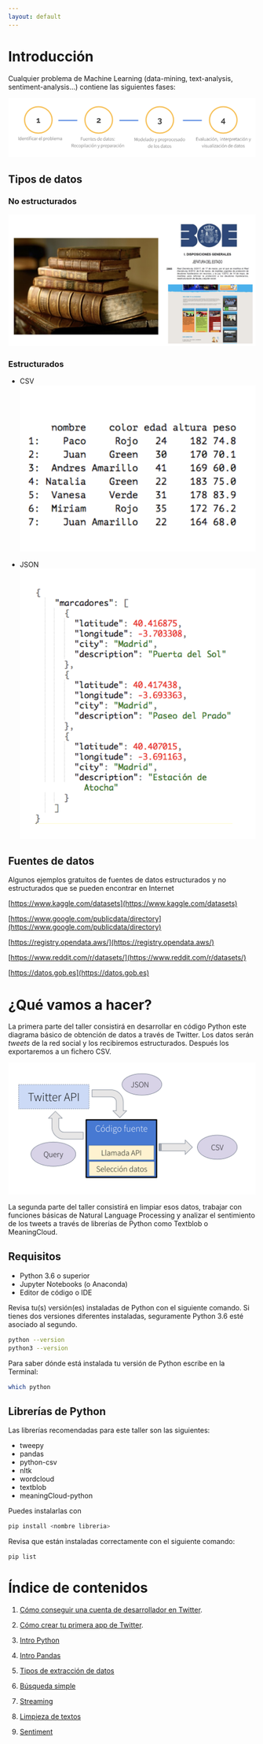 ```yaml
---
layout: default
---
```


# Introducción

Cualquier problema de Machine Learning (data-mining, text-analysis, sentiment-analysis…) contiene las siguientes fases:

![Pasos](assets/img/intro_1.png "Pasos")

## Tipos de datos

### No estructurados

![Pasos](assets/img/intro_22.png "Fuentes de datos no estructuradas")

### Estructurados

* CSV
![Pasos](assets/img/intro_3.png "CSV")

* JSON
![Pasos](assets/img/intro_4.png "JSON")


## Fuentes de datos

Algunos ejemplos gratuitos de fuentes de datos estructurados y no estructurados que se pueden encontrar en Internet

[https://www.kaggle.com/datasets](https://www.kaggle.com/datasets)

[https://www.google.com/publicdata/directory](https://www.google.com/publicdata/directory)

[https://registry.opendata.aws/](https://registry.opendata.aws/)

[https://www.reddit.com/r/datasets/](https://www.reddit.com/r/datasets/)

[https://datos.gob.es](https://datos.gob.es)

# ¿Qué vamos a hacer?

La primera parte del taller consistirá en desarrollar en código Python este diagrama básico de obtención de datos a través de Twitter. Los datos serán _tweets_ de la red social y los recibiremos estructurados. Después los exportaremos a un fichero CSV.

![Arquitectura básica](assets/img/intro_2.png "Arquitectura básica")

La segunda parte del taller consistirá en limpiar esos datos, trabajar con funciones básicas de Natural Language Processing y analizar el sentimiento de los tweets a través de librerías de Python como Textblob o MeaningCloud.

## Requisitos

* Python 3.6 o superior
* Jupyter Notebooks (o Anaconda)
* Editor de código o IDE
 
Revisa tu(s) versión(es) instaladas de Python con el siguiente comando. Si tienes dos versiones diferentes instaladas, seguramente Python 3.6 esté asociado al segundo.
```bash
python --version
python3 --version
```
Para saber dónde está instalada tu versión de Python escribe en la Terminal:
```bash
which python
```

## Librerías de Python

Las librerías recomendadas para este taller son las siguientes:

* tweepy
* pandas
* python-csv
* nltk
* wordcloud
* textblob
* meaningCloud-python

Puedes instalarlas con 
```bash
pip install <nombre libreria>
```

Revisa que están instaladas correctamente con el siguiente comando:
```
pip list
```

# Índice de contenidos

1. [Cómo conseguir una cuenta de desarrollador en Twitter](./twitter-account.html).

1. [Cómo crear tu primera app de Twitter](./twitter-app.html).

1. [Intro Python](./intro-python.html)

1. [Intro Pandas](./pandas-csv.html)

1. [Tipos de extracción de datos](./extraccion-datos.html)

1. [Búsqueda simple](https://drive.google.com/file/d/1G1G2MpUZDAIl91EEPX76sqOZWMdUxFLS/view?usp=sharing)

1. [Streaming](https://drive.google.com/file/d/1BwVY-fIG1nsu6KwewZNZRio5ZFu2CpSD/view?usp=sharing)

1. [Limpieza de textos](https://colab.research.google.com/drive/1QfdVEejIknXRw-OTEmKHziRJkpvZU8Dy)

1. [Sentiment](https://drive.google.com/file/d/1q3gVlWkd6bD_5lknXh5FkiiO0prBx7Og/view?usp=sharing)
